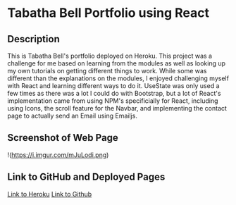 # Tabatha Bell Portfolio using React

## Description
This is Tabatha Bell's portfolio deployed on Heroku. This project was a challenge for me based on learning from the modules as well as looking up my own tutorials on getting different things to work. While some was different than the explanations on the modules, I enjoyed challenging myself with React and learning different ways to do it. UseState was only used a few times as there was a lot I could do with Bootstrap, but a lot of React's implementation came from using NPM's specificially for React, including using Icons, the scroll feature for the Navbar, and implementing the contact page to actually send an Email using Emailjs. 

## Screenshot of Web Page
!(https://i.imgur.com/mJuLodi.png)

## Link to GitHub and Deployed Pages
[Link to Heroku](https://tabathambell.herokuapp.com/)
[Link to Github](https://github.com/tabathambell/react-portfolio)